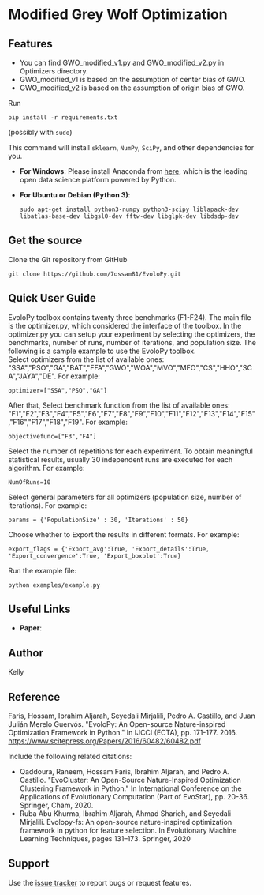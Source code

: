 # Modified Grey Wolf Optimization


## Features
- You can find GWO_modified_v1.py and GWO_modified_v2.py in Optimizers directory.
- GWO_modified_v1 is based on the assumption of center bias of GWO.
- GWO_modified_v2 is based on the assumption of origin bias of GWO.

Run

    pip install -r requirements.txt

(possibly with `sudo`)

This command will install `sklearn`, `NumPy`, `SciPy`, and other dependencies for you.

- **For Windows**: Please install Anaconda from [here](https://www.continuum.io/downloads), which is the leading open data science platform powered by Python.
- **For Ubuntu or Debian (Python 3)**:
  
      sudo apt-get install python3-numpy python3-scipy liblapack-dev libatlas-base-dev libgsl0-dev fftw-dev libglpk-dev libdsdp-dev

## Get the source

Clone the Git repository from GitHub

    git clone https://github.com/7ossam81/EvoloPy.git


## Quick User Guide

EvoloPy toolbox contains twenty three benchmarks (F1-F24). The main file is the optimizer.py, which considered the interface of the toolbox. In the optimizer.py you can setup your experiment by selecting the optimizers, the benchmarks, number of runs, number of iterations, and population size. 
The following is a sample example to use the EvoloPy toolbox.  
Select optimizers from the list of available ones: "SSA","PSO","GA","BAT","FFA","GWO","WOA","MVO","MFO","CS","HHO","SCA","JAYA","DE". For example:
```
optimizer=["SSA","PSO","GA"]  
```

After that, Select benchmark function from the list of available ones: "F1","F2","F3","F4","F5","F6","F7","F8","F9","F10","F11","F12","F13","F14","F15","F16","F17","F18","F19". For example:
```
objectivefunc=["F3","F4"]  
```

Select the number of repetitions for each experiment. To obtain meaningful statistical results, usually 30 independent runs are executed for each algorithm.  For example:
```
NumOfRuns=10  
```
Select general parameters for all optimizers (population size, number of iterations). For example:
```
params = {'PopulationSize' : 30, 'Iterations' : 50}
```
Choose whether to Export the results in different formats. For example:
```
export_flags = {'Export_avg':True, 'Export_details':True, 'Export_convergence':True, 'Export_boxplot':True}
```

Run the example file:
```
python examples/example.py
```

## Useful Links
- **Paper**: 

## Author
Kelly

## Reference

Faris, Hossam, Ibrahim Aljarah, Seyedali Mirjalili, Pedro A. Castillo, and Juan Julián Merelo Guervós. "EvoloPy: An Open-source Nature-inspired Optimization Framework in Python." In IJCCI (ECTA), pp. 171-177. 2016.
https://www.scitepress.org/Papers/2016/60482/60482.pdf

Include the following related citations:

- Qaddoura, Raneem, Hossam Faris, Ibrahim Aljarah, and Pedro A. Castillo. "EvoCluster: An Open-Source Nature-Inspired Optimization Clustering Framework in Python." In International Conference on the Applications of Evolutionary Computation (Part of EvoStar), pp. 20-36. Springer, Cham, 2020.
- Ruba Abu Khurma, Ibrahim Aljarah, Ahmad Sharieh, and Seyedali Mirjalili. Evolopy-fs: An open-source nature-inspired optimization framework in python for feature selection. In Evolutionary Machine Learning Techniques, pages 131–173. Springer, 2020



## Support

Use the [issue tracker](https://github.com/7ossam81/EvoloPy/issues) to report bugs or request features. 


